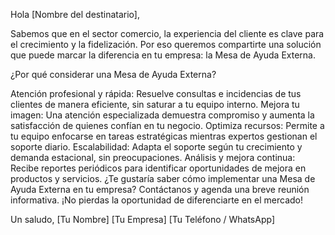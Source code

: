 Hola [Nombre del destinatario],

Sabemos que en el sector comercio, la experiencia del cliente es clave para el crecimiento y la fidelización. Por eso queremos compartirte una solución que puede marcar la diferencia en tu empresa: la Mesa de Ayuda Externa.

¿Por qué considerar una Mesa de Ayuda Externa?

Atención profesional y rápida: Resuelve consultas e incidencias de tus clientes de manera eficiente, sin saturar a tu equipo interno.
Mejora tu imagen: Una atención especializada demuestra compromiso y aumenta la satisfacción de quienes confían en tu negocio.
Optimiza recursos: Permite a tu equipo enfocarse en tareas estratégicas mientras expertos gestionan el soporte diario.
Escalabilidad: Adapta el soporte según tu crecimiento y demanda estacional, sin preocupaciones.
Análisis y mejora continua: Recibe reportes periódicos para identificar oportunidades de mejora en productos y servicios.
¿Te gustaría saber cómo implementar una Mesa de Ayuda Externa en tu empresa? Contáctanos y agenda una breve reunión informativa. ¡No pierdas la oportunidad de diferenciarte en el mercado!

Un saludo, [Tu Nombre]
[Tu Empresa]
[Tu Teléfono / WhatsApp]

